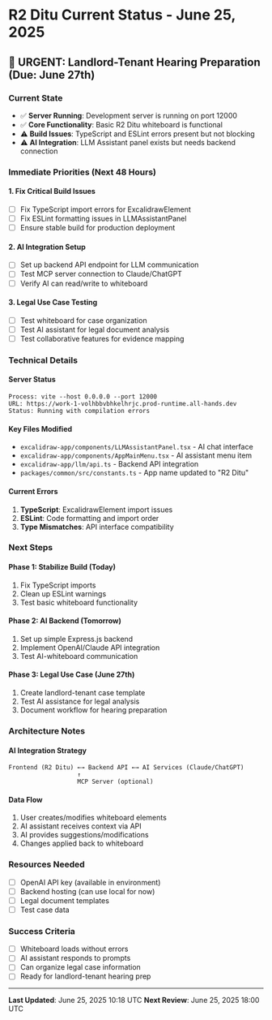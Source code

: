 # R2 Ditu Current Status - June 25, 2025

## 🚀 URGENT: Landlord-Tenant Hearing Preparation (Due: June 27th)

### Current State
- ✅ **Server Running**: Development server is running on port 12000
- ✅ **Core Functionality**: Basic R2 Ditu whiteboard is functional
- ⚠️ **Build Issues**: TypeScript and ESLint errors present but not blocking
- ⚠️ **AI Integration**: LLM Assistant panel exists but needs backend connection

### Immediate Priorities (Next 48 Hours)

#### 1. Fix Critical Build Issues
- [ ] Fix TypeScript import errors for ExcalidrawElement
- [ ] Fix ESLint formatting issues in LLMAssistantPanel
- [ ] Ensure stable build for production deployment

#### 2. AI Integration Setup
- [ ] Set up backend API endpoint for LLM communication
- [ ] Test MCP server connection to Claude/ChatGPT
- [ ] Verify AI can read/write to whiteboard

#### 3. Legal Use Case Testing
- [ ] Test whiteboard for case organization
- [ ] Test AI assistant for legal document analysis
- [ ] Test collaborative features for evidence mapping

### Technical Details

#### Server Status
```
Process: vite --host 0.0.0.0 --port 12000
URL: https://work-1-volhbbvbhkelhrjc.prod-runtime.all-hands.dev
Status: Running with compilation errors
```

#### Key Files Modified
- `excalidraw-app/components/LLMAssistantPanel.tsx` - AI chat interface
- `excalidraw-app/components/AppMainMenu.tsx` - AI assistant menu item
- `excalidraw-app/llm/api.ts` - Backend API integration
- `packages/common/src/constants.ts` - App name updated to "R2 Ditu"

#### Current Errors
1. **TypeScript**: ExcalidrawElement import issues
2. **ESLint**: Code formatting and import order
3. **Type Mismatches**: API interface compatibility

### Next Steps

#### Phase 1: Stabilize Build (Today)
1. Fix TypeScript imports
2. Clean up ESLint warnings
3. Test basic whiteboard functionality

#### Phase 2: AI Backend (Tomorrow)
1. Set up simple Express.js backend
2. Implement OpenAI/Claude API integration
3. Test AI-whiteboard communication

#### Phase 3: Legal Use Case (June 27th)
1. Create landlord-tenant case template
2. Test AI assistance for legal analysis
3. Document workflow for hearing preparation

### Architecture Notes

#### AI Integration Strategy
```
Frontend (R2 Ditu) ←→ Backend API ←→ AI Services (Claude/ChatGPT)
                   ↑
                   MCP Server (optional)
```

#### Data Flow
1. User creates/modifies whiteboard elements
2. AI assistant receives context via API
3. AI provides suggestions/modifications
4. Changes applied back to whiteboard

### Resources Needed
- [ ] OpenAI API key (available in environment)
- [ ] Backend hosting (can use local for now)
- [ ] Legal document templates
- [ ] Test case data

### Success Criteria
- [ ] Whiteboard loads without errors
- [ ] AI assistant responds to prompts
- [ ] Can organize legal case information
- [ ] Ready for landlord-tenant hearing prep

---

**Last Updated**: June 25, 2025 10:18 UTC
**Next Review**: June 25, 2025 18:00 UTC